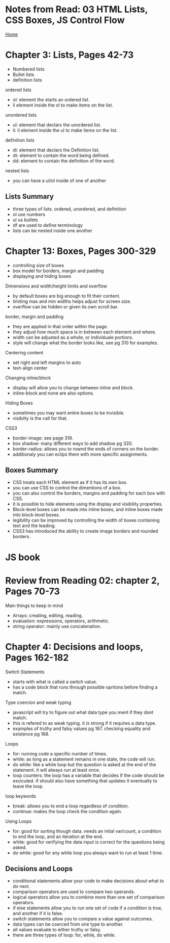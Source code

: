 # Notes from Read: 03 HTML Lists, CSS Boxes, JS Control Flow
[Home](README.md)
# Chapter 3: Lists, Pages 42-73
- Numbered lists <br>
- Bullet lists <br>
- definition lists <br>

ordered lists <br>
- ol: element the starts an ordered list. <br>  
- li element inside the ol to make items on the list. <br>

unordered lists <br>
- ul: element that declars the unordered list. <br>
- li: li element inside the ul to make items on the list.<br>

definition lists <br>
- dl: element that declars the Definition list. <br>
- dt: element to contain the word being defined. <br>
- dd: element to contain the definition of the word. <br>

nested lists <br>
- you can have a ul/ol inside of one of another

## Lists Summary
- three types of lists. ordered, unordered, and definition
- ol use numbers
- ul us bullets
- df are used to define terminology
- lists can be nested inside one another

# Chapter 13: Boxes, Pages 300-329 
- controlling size of boxes <br>
- box model for borders, margin and padding <br>
- displaying and hiding boxes  <br>

Dimensions and width/height limits and overflow
- by default boxes are big enough to fit their content. <br>
- limiting max and min widths helps adjust for screen size. <br>
- overflow can be hidden or given its own scroll bar. <br>

border, margin and padding <br>
- they are applied in that order within the page. <br>
- they adjust how much space is in between each element and where. <br>
- width can be adjusted as a whole, or individuale portions. <br>
- style will change what the border looks like, see pg 310 for examples. <br>
 
Centering content <br>
- set right and left margins to auto <br>
- text-align center <br>

Changing inline/block <br>
- display will allow you to change between inline and block. <br>
- inline-block and none are also options. <br>

Hiding Boxes <br>
- sometimes you may want entire boxes to be invisible. <br>
- visibilty is the call for that. <br>

CSS3 <br>
- border-image: see page 319. <br>
- box shadow: many different ways to add shadow pg 320. <br>
- border-radius: allows you to rownd the ends of corners on the border. <br>
- additionaly you can eclips them with more specific assignments. <br>

## Boxes Summary
- CSS treats each HTML element as if it has its own box. <br>
- you can use CSS to control the dimentions of a box. <br>
- you can also control the borders, margins and padding for each box with CSS. <br>
- it is possible to hide elements using the display and visibility properties. <br>
- Block-level boxes can be made into inline boxes, and inline boxes made into block-level boxes. <br>
- legibility can be improved by controlling the width of boxes containing text and the leading. <br>
- CSS3 has introduced the ability to create image borders and rounded borders. <br>

# JS book

# Review from Reading 02: chapter 2, Pages 70-73

Main things to keep in mind <br>
- Arrays: creating, editing, reading. <br>
- evaluation: expressions, operators, arithmetic. <br>
- string operator: mainly use concatenation. <br>

# Chapter 4: Decisions and loops, Pages 162-182

Switch Statements
- starts with what is called a switch value. <br>
- has a code block that runs through possible opritons before finding a match. <br>

Type coercion and weak typing
- javascript will try to figure out what data type you ment if they dont match. <br>
- this is refered to as weak typing. it is strong if it requires a data type. <br>
- examples of truthy and falsy values pg 167. checking equality and existence pg 168. <br>

Loops
- for: running code a specific number of times. <br>
- while: as long as a statement remains in one state, the code will run. <br>
- do while: like a while loop but the question is asked at the end of the statement. it will always run at least once. <br>
- loop counters: the loop has a variable that decides if the code should be excicuted. if should also have something that updates it eventually to leave the loop. <br>

loop keywords <br>
- break: allows you to end a loop regardless of condition. <br>
- continue: makes the loop check the condition again. <br>

Using Loops <br>
- for: good for sorting though data. needs an intial var/count, a condition to end the loop, and an iteration at the end. <br>
- while: good for verifying the data input is correct for the questions being asked. <br>
- do while: good for any while loop you always want to run at least 1 time. <br>

## Decisions and Loops 
- conditional statements allow your code to make decisions about what to do next. <br>
- comparison operators are used to compare two operands. <br>
- logical operators allow you to combine more than one set of comparison operators. <br>
- if else statements allow you to run one set of code if a condition is true, and another if it is false. <br>
- switch statements allow you to compare a value against outcomes. <br>
- data types can be coerced from one type to another. <br>
- all values evaluate to either truthy or falsy. <br>
- there are three types of loop: for, while, do while. <br>